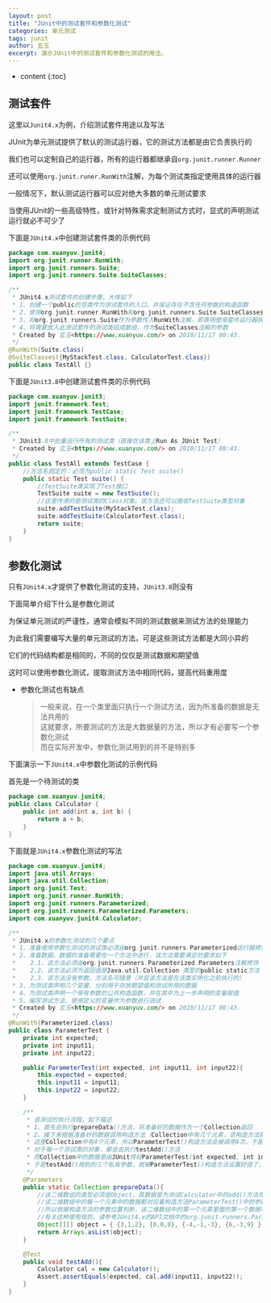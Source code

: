 ```yaml
---
layout: post
title: "JUnit中的测试套件和参数化测试"
categories: 单元测试
tags: junit
author: 玄玉
excerpt: 演示JUnit中的测试套件和参数化测试的用法。
---
```


* content
{:toc}


## 测试套件

这里以`Junit4.x`为例，介绍测试套件用途以及写法

JUnit为单元测试提供了默认的测试运行器，它的测试方法都是由它负责执行的

我们也可以定制自己的运行器，所有的运行器都继承自`org.junit.runner.Runner`

还可以使用`org.junit.runer.RunWith`注解，为每个测试类指定使用具体的运行器

一般情况下，默认测试运行器可以应对绝大多数的单元测试要求

当使用JUnit的一些高级特性，或针对特殊需求定制测试方式时，显式的声明测试运行就必不可少了

下面是`JUnit4.x`中创建测试套件类的示例代码

```java
package com.xuanyuv.junit4;
import org.junit.runner.RunWith;
import org.junit.runners.Suite;
import org.junit.runners.Suite.SuiteClasses;

/**
 * JUnit4.x测试套件的创建步骤，大体如下
 * 1、创建一个public的空类作为测试套件的入口，并保证存在不含任何参数的构造函数
 * 2、使用org.junit.runner.RunWith和org.junit.runners.Suite.SuiteClasses注解标注该空类
 * 3、将org.junit.runners.Suite作为参数传入RunWith注解，即表明使用套件运行器执行此类
 * 4、将需要放入此测试套件的测试类组成数组，作为SuiteClasses注解的参数
 * Created by 玄玉<https://www.xuanyuv.com/> on 2010/11/17 00:43.
 */
@RunWith(Suite.class)
@SuiteClasses({MyStackTest.class, CalculatorTest.class})
public class TestAll {}
```

下面是`JUnit3.8`中创建测试套件类的示例代码

```java
package com.xuanyuv.junit3;
import junit.framework.Test;
import junit.framework.TestCase;
import junit.framework.TestSuite;

/**
 * JUnit3.8中批量运行所有的测试类（直接在该类上Run As JUnit Test）
 * Created by 玄玉<https://www.xuanyuv.com/> on 2010/11/17 00:43.
 */
public class TestAll extends TestCase {
    //方法名固定的：必须为public static Test suite()
    public static Test suite() {
        //TestSuite类实现了Test接口
        TestSuite suite = new TestSuite();
        //这里传递的是测试类的Class对象。该方法还可以接收TestSuite类型对象
        suite.addTestSuite(MyStackTest.class);
        suite.addTestSuite(CalculatorTest.class);
        return suite;
    }
}
```

## 参数化测试

只有`JUnit4.x`才提供了参数化测试的支持，`JUnit3.8`则没有

下面简单介绍下什么是参数化测试

为保证单元测试的严谨性，通常会模拟不同的测试数据来测试方法的处理能力

为此我们需要编写大量的单元测试的方法，可是这些测试方法都是大同小异的

它们的代码结构都是相同的，不同的仅仅是测试数据和期望值

这时可以使用参数化测试，提取测试方法中相同代码，提高代码重用度

* 参数化测试也有缺点
     > 一般来说，在一个类里面只执行一个测试方法，因为所准备的数据是无法共用的<br>
这就要求，所要测试的方法是大数据量的方法，所以才有必要写一个参数化测试<br>
而在实际开发中，参数化测试用到的并不是特别多

下面演示一下`JUnit4.x`中参数化测试的示例代码

首先是一个待测试的类

```java
package com.xuanyuv.junit4;
public class Calculator {
    public int add(int a, int b) {
        return a + b;
    }
}
```

下面就是`JUnit4.x`参数化测试的写法

```java
package com.xuanyuv.junit4;
import java.util.Arrays;
import java.util.Collection;
import org.junit.Test;
import org.junit.runner.RunWith;
import org.junit.runners.Parameterized;
import org.junit.runners.Parameterized.Parameters;
import com.xuanyuv.junit4.Calculator;

/**
 * JUnit4.x的参数化测试的几个要点
 * 1、准备使用参数化测试的测试类必须由org.junit.runners.Parameterized运行器修饰
 * 2、准备数据。数据的准备需要在一个方法中进行，该方法需要满足的要求如下
 *    2.1、该方法必须由org.junit.runners.Parameterized.Parameters注解修饰
 *    2.2、该方法必须为返回值是Java.util.Collection 类型的public static方法
 *    2.3、该方法没有参数，方法名可随意（并且该方法是在该类实例化之前执行的）
 * 3、为测试类声明几个变量，分别用于存放期望值和测试所用的数据
 * 4、为测试类声明一个带有参数的公共构造函数，并在其中为上一步声明的变量赋值
 * 5、编写测试方法，使用定义的变量作为参数进行测试
 * Created by 玄玉<https://www.xuanyuv.com/> on 2010/11/17 00:43.
 */
@RunWith(Parameterized.class)
public class ParameterTest {
    private int expected;
    private int input11;
    private int input22;

    public ParameterTest(int expected, int input11, int input22){
        this.expected = expected;
        this.input11 = input11;
        this.input22 = input22;
    }

    /**
     * 该测试的执行流程，如下描述
     * 1、首先会执行prepareData()方法，将准备好的数据作为一个Collection返回
     * 2、接下来根据准备好的数据调用构造方法（Collection中有几个元素，该构造方法就会被调用几次）
     * 这里Collection中有4个元素，所以ParameterTest()构造方法会被调用4次，于是会产生4个该测试类的对象
     * 对于每一个测试类的对象，都会去执行testAdd()方法
     * 而Collection中的数据是由JUnit传给ParameterTest(int expected, int input11, int input22)构造方法的
     * 于是testAdd()用到的三个私有参数，就被ParameterTest()构造方法设置好值了，而它们三个的值就来自于Collection
     */
    @Parameters
    public static Collection prepareData(){
        //该二维数组的类型必须是Object，其数据是为测试Calculator中的add()方法而准备的
        //该二维数组中的每一个元素中的数据都对应着构造方法ParameterTest()中的参数的位置
        //所以依据构造方法的参数位置判断，该二维数组中的第一个元素里面的第一个数据等于后两个数据的和
        //有关这种使用规则，请参考JUnit4.x的API文档中的org.junit.runners.Parameterized类的说明
        Object[][] object = { {3,1,2}, {0,0,0}, {-4,-1,-3}, {6,-3,9} };
        return Arrays.asList(object);
    }

    @Test
    public void testAdd(){
        Calculator cal = new Calculator();
        Assert.assertEquals(expected, cal.add(input11, input22));
    }
}
```